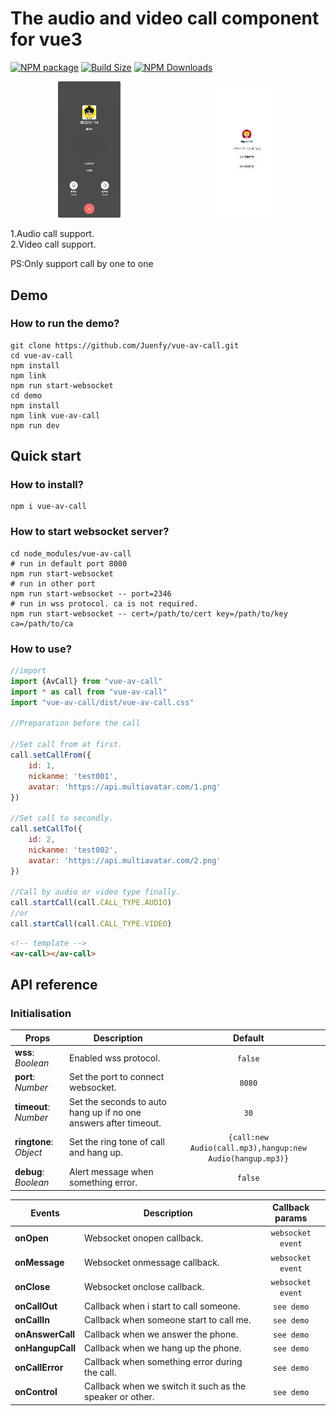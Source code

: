 The audio and video call component for vue3
=======================

[![NPM package][npm-img]][npm-url]
[![Build Size][build-size-img]][build-size-url]
[![NPM Downloads][npm-downloads-img]][npm-downloads-url]

<p align="center" style="display: flex">
    <a href="https://call.juenfy.cn"><img width="40%" src="https://raw.githubusercontent.com/Juenfy/resources/refs/heads/master/call/1734492014395.jpg"></a>
    <a href="https://call.juenfy.cn"><img width="40%" src="https://raw.githubusercontent.com/Juenfy/resources/refs/heads/master/call/1734492051485.jpg"></a>
</p>

1.Audio call support.<br/>
2.Video call support.

PS:Only support call by one to one

## Demo
### How to run the demo?
```shell
git clone https://github.com/Juenfy/vue-av-call.git
cd vue-av-call
npm install
npm link
npm run start-websocket
cd demo
npm install
npm link vue-av-call
npm run dev
```

## Quick start
### How to install?
```shell
npm i vue-av-call
```
### How to start websocket server?
```shell
cd node_modules/vue-av-call
# run in default port 8080
npm run start-websocket
# run in other port
npm run start-websocket -- port=2346
# run in wss protocol. ca is not required.
npm run start-websocket -- cert=/path/to/cert key=/path/to/key ca=/path/to/ca
```

### How to use?

```js
//import
import {AvCall} from "vue-av-call"
import * as call from "vue-av-call"
import "vue-av-call/dist/vue-av-call.css"

//Preparation before the call

//Set call from at first.
call.setCallFrom({
    id: 1,
    nickanme: 'test001',
    avatar: 'https://api.multiavatar.com/1.png'
})

//Set call to secondly.
call.setCallTo({
    id: 2,
    nickanme: 'test002',
    avatar: 'https://api.multiavatar.com/2.png'
})

//Call by audio or video type finally.
call.startCall(call.CALL_TYPE.AUDIO)
//or
call.startCall(call.CALL_TYPE.VIDEO)
```
```html
<!-- template -->
<av-call></av-call>
```

## API reference

### Initialisation

| Props                          | Description                                                      |                          Default                          |
|--------------------------------|------------------------------------------------------------------|:---------------------------------------------------------:|
| <b>wss</b>: <i>Boolean</i>     | Enabled wss protocol.                                                    |                          `false`                          |
| <b>port</b>: <i>Number</i>     | Set the port to connect websocket.                               |                          `8080`                           |
| <b>timeout</b>: <i>Number</i>  | Set the seconds to auto hang up if no one answers after timeout. |                           `30`                            |
| <b>ringtone</b>: <i>Object</i> | Set the ring tone of call and hang up.                           | `{call:new Audio(call.mp3),hangup:new Audio(hangup.mp3)}` |
| <b>debug</b>: <i>Boolean</i>   | Alert message when something error.                              |                          `false`                          |

| Events           | Description                                              |  Callback params  |
|------------------|----------------------------------------------------------|:-----------------:|
| <b>onOpen</b>    | Websocket onopen callback.                               | `websocket event` |
| <b>onMessage</b> | Websocket onmessage callback.                            | `websocket event` |
| <b>onClose</b>   | Websocket onclose callback.                              | `websocket event` |
| <b>onCallOut</b> | Callback when i start to call someone.                   |    `see demo`     |
| <b>onCallIn</b>  | Callback when someone start to call me.                  |    `see demo`     |
| <b>onAnswerCall</b>  | Callback when we answer the phone.                       |    `see demo`     |
| <b>onHangupCall</b>  | Callback when we hang up the phone.                      |    `see demo`     |
| <b>onCallError</b>  | Callback when something error during the call.           |    `see demo`     |
| <b>onControl</b>  | Callback when we switch it such as the speaker or other. |    `see demo`     |

[npm-img]: https://img.shields.io/npm/v/vue-av-call
[npm-url]: https://npmjs.org/package/vue-av-call
[build-size-img]: https://img.shields.io/bundlephobia/minzip/vue-av-call
[build-size-url]: https://bundlephobia.com/result?p=vue-av-call
[npm-downloads-img]: https://img.shields.io/npm/dt/vue-av-call
[npm-downloads-url]: https://www.npmtrends.com/vue-av-call